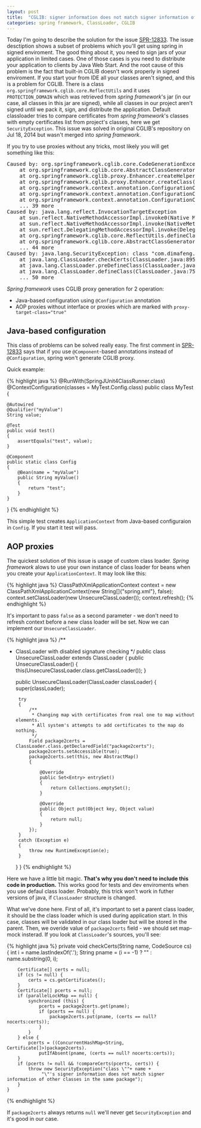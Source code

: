 ```yaml
---
layout: post
title:  "CGLIB: signer information does not match signer information of other classes"
categories: spring framework, ClassLoader, CGLIB
---
```

Today I'm going to describe the solution for the issue [SPR-12833](https://jira.spring.io/browse/SPR-12833). The issue desctiption shows a subset of problems which you'll get using spring in signed enviroment. The good thing about it, you need to sign jars of your application in limited cases. One of those cases is you need to distribute your application to clients by Java Web Start. And the root cause of this problem is the fact that built-in CGLIB doesn't work properly in signed enviroment. If you start your from IDE all your classes aren't signed, and this is a problem for CGLIB. There is a class `org.springframework.cglib.core.ReflectUtils` and it uses `PROTECTION_DOMAIN` which was retrieved from *spring framework*'s jar (in our case, all classes in this jar are signed), while all classes in our project aren't signed until we pack it, sign, and distribute the application. Default classloader tries to compare certificates from *spring framework*'s classes with empty certificates list from project's classes, here we get `SecurityException`. This issue was solved in original CGLIB's repository on Jul 18, 2014 but wasn't merged into *spring framework*.

If you try to use proxies without any tricks, most likely you will get something like this:

<pre>
Caused by: org.springframework.cglib.core.CodeGenerationException: java.lang.reflect.InvocationTargetException-->null
	at org.springframework.cglib.core.AbstractClassGenerator.create(AbstractClassGenerator.java:237)
	at org.springframework.cglib.proxy.Enhancer.createHelper(Enhancer.java:377)
	at org.springframework.cglib.proxy.Enhancer.createClass(Enhancer.java:317)
	at org.springframework.context.annotation.ConfigurationClassEnhancer.createClass(ConfigurationClassEnhancer.java:137)
	at org.springframework.context.annotation.ConfigurationClassEnhancer.enhance(ConfigurationClassEnhancer.java:109)
	at org.springframework.context.annotation.ConfigurationClassPostProcessor.enhanceConfigurationClasses(ConfigurationClassPostProcessor.java:400)
	... 39 more
Caused by: java.lang.reflect.InvocationTargetException
	at sun.reflect.NativeMethodAccessorImpl.invoke0(Native Method)
	at sun.reflect.NativeMethodAccessorImpl.invoke(NativeMethodAccessorImpl.java:62)
	at sun.reflect.DelegatingMethodAccessorImpl.invoke(DelegatingMethodAccessorImpl.java:43)
	at org.springframework.cglib.core.ReflectUtils.defineClass(ReflectUtils.java:384)
	at org.springframework.cglib.core.AbstractClassGenerator.create(AbstractClassGenerator.java:219)
	... 44 more
Caused by: java.lang.SecurityException: class "com.dimafeng.test.MyTest$Config$$EnhancerBySpringCGLIB$$aec0d6cc"'s signer information does not match signer information of other classes in the same package
	at java.lang.ClassLoader.checkCerts(ClassLoader.java:895)
	at java.lang.ClassLoader.preDefineClass(ClassLoader.java:665)
	at java.lang.ClassLoader.defineClass(ClassLoader.java:758)
	... 50 more
</pre>

*Spring framework* uses CGLIB proxy generation for 2 operation:
* Java-based configuration using `@Configuration` annotation
* AOP proxies without interface or proxies which are marked with `proxy-target-class="true"`

## Java-based configuration

This class of problems can be solved really easy. The first comment in [SPR-12833](https://jira.spring.io/browse/SPR-12833) says that if you use `@Component`-based annotations instead of `@Configuration`, spring won't generate CGLIB proxy.

Quick example:

{% highlight java %}
@RunWith(SpringJUnit4ClassRunner.class)
@ContextConfiguration(classes = MyTest.Config.class)
public class MyTest {

    @Autowired
    @Qualifier("myValue")
    String value;

    @Test
    public void test()
    {
        assertEquals("test", value);
    }

    @Component
    public static class Config
    {
        @Bean(name = "myValue")
        public String myValue()
        {
            return "test";
        }
    }
}
{% endhighlight %}

This simple test creates `ApplicationContext` from Java-based configuraion in `Config`. If you start it test will pass.

## AOP proxies

The quickest solution of this issue is usage of custom class loader. *Spring framework* alows to use your own instance of class loader for beans when you create your `ApplicationContext`. It may look like this:

{% highlight java %}
ClassPathXmlApplicationContext context = new ClassPathXmlApplicationContext(new String[]{"spring.xml"}, false);
context.setClassLoader(new UnsecureClassLoader());
context.refresh();
{% endhighlight %}

It's important to pass `false` as a second parameter - we don't need to refresh context before a new class loader will be set. Now we can implement our `UnsecureClassLoader`. 

{% highlight java %}
/**
 * ClassLoader with disabled signature checking
 */
public class UnsecureClassLoader extends ClassLoader
{
    public UnsecureClassLoader()
    {
        this(UnsecureClassLoader.class.getClassLoader());
    }

    public UnsecureClassLoader(ClassLoader classLoader)
    {
        super(classLoader);

        try
        {
            /**
             * Changing map with certificates from real one to map without elements.
             * All system's attempts to add certificates to the map do nothing.
             */
            Field package2certs = ClassLoader.class.getDeclaredField("package2certs");
            package2certs.setAccessible(true);
            package2certs.set(this, new AbstractMap()
            {

                @Override
                public Set<Entry> entrySet()
                {
                    return Collections.emptySet();
                }

                @Override
                public Object put(Object key, Object value)
                {
                    return null;
                }
            });
        }
        catch (Exception e)
        {
            throw new RuntimeException(e);
        }
    }
}
{% endhighlight %}

Here we have a little bit magic. **That's why you don't need to include this code in production.** This works good for tests and dev enviroments when you use defaul class loader. Probably, this trick won't work in futher versions of java, if `ClassLoader` structure is changed. 

What we've done here. First of all, it's important to set a parent class loader, it should be the class loader which is used during application start. In this case, classes will be validated in our class loader but will be stored in the parent. Then, we overide value of `package2certs` field - we should set map-mock insterad. If you look at `ClassLoader`'s sources, you'll see:

{% highlight java %}
private void checkCerts(String name, CodeSource cs) {
        int i = name.lastIndexOf('.');
        String pname = (i == -1) ? "" : name.substring(0, i);

        Certificate[] certs = null;
        if (cs != null) {
            certs = cs.getCertificates();
        }
        Certificate[] pcerts = null;
        if (parallelLockMap == null) {
            synchronized (this) {
                pcerts = package2certs.get(pname);
                if (pcerts == null) {
                    package2certs.put(pname, (certs == null? nocerts:certs));
                }
            }
        } else {
            pcerts = ((ConcurrentHashMap<String, Certificate[]>)package2certs).
                putIfAbsent(pname, (certs == null? nocerts:certs));
        }
        if (pcerts != null && !compareCerts(pcerts, certs)) {
            throw new SecurityException("class \""+ name +
                 "\"'s signer information does not match signer information of other classes in the same package");
        }
    }
{% endhighlight %}

If `package2certs` always returns `null` we'll never get `SecurityException` and it's good in our case.

